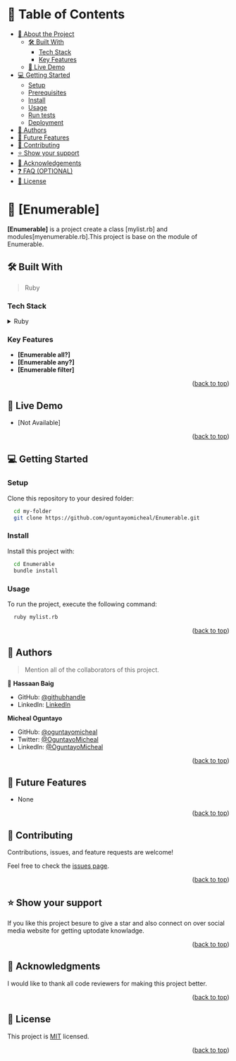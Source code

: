 <a name="readme-top"></a>


# 📗 Table of Contents

- [📖 About the Project](#about-project)
  - [🛠 Built With](#built-with)
    - [Tech Stack](#tech-stack)
    - [Key Features](#key-features)
  - [🚀 Live Demo](#live-demo)
- [💻 Getting Started](#getting-started)
  - [Setup](#setup)
  - [Prerequisites](#prerequisites)
  - [Install](#install)
  - [Usage](#usage)
  - [Run tests](#run-tests)
  - [Deployment](#triangular_flag_on_post-deployment)
- [👥 Authors](#authors)
- [🔭 Future Features](#future-features)
- [🤝 Contributing](#contributing)
- [⭐️ Show your support](#support)
- [🙏 Acknowledgements](#acknowledgements)
- [❓ FAQ (OPTIONAL)](#faq)
- [📝 License](#license)



# 📖 [Enumerable] <a name="about-project"></a>

**[Enumerable]** is a project create a class [mylist.rb] and modules[myenumerable.rb].This project is base on the module of Enumerable.

## 🛠 Built With <a name="built-with"></a>

> Ruby

### Tech Stack <a name="tech-stack"></a>
<details>

  <summary>Ruby</summary>
  <ul>
    <li><a href="https://docs.rubocop.org/">Ruby</a></li>
  </ul>
</details>


### Key Features <a name="key-features"></a>

- **[Enumerable all?]**
- **[Enumerable any?]**
- **[Enumerable filter]**

<p align="right">(<a href="#readme-top">back to top</a>)</p>



## 🚀 Live Demo <a name="live-demo"></a>

- [Not Available]

<p align="right">(<a href="#readme-top">back to top</a>)</p>



## 💻 Getting Started <a name="getting-started"></a>

### Setup

Clone this repository to your desired folder:

```sh
  cd my-folder
  git clone https://github.com/oguntayomicheal/Enumerable.git
```

### Install

Install this project with:

```sh
  cd Enumerable
  bundle install
```

### Usage

To run the project, execute the following command:

```sh
  ruby mylist.rb
```


<p align="right">(<a href="#readme-top">back to top</a>)</p>

## 👥 Authors <a name="authors"></a>

> Mention all of the collaborators of this project.

👤 **Hassaan Baig**

- GitHub: [@githubhandle](https://github.com/Hassaanjbaig-code)
- LinkedIn: [LinkedIn](https://linkedin.com/in/hassaan-jawwad-baig)

 **Micheal Oguntayo**

- GitHub: [@oguntayomicheal](https://github.com/oguntayomicheal) 
- Twitter:  [@OguntayoMicheal](https://twitter.com/Oguns_micky) 
- LinkedIn: [@OguntayoMicheal](https://www.linkedin.com/in/ogunsmicky/)

<p align="right">(<a href="#readme-top">back to top</a>)</p>

## 🔭 Future Features <a name="future-features"></a>

- None

<p align="right">(<a href="#readme-top">back to top</a>)</p>



## 🤝 Contributing <a name="contributing"></a>

Contributions, issues, and feature requests are welcome!

Feel free to check the [issues page](../../issues/).

<p align="right">(<a href="#readme-top">back to top</a>)</p>



## ⭐️ Show your support <a name="support"></a>

If you like this project besure to give a star and also connect on over social media website for getting uptodate knowladge.

<p align="right">(<a href="#readme-top">back to top</a>)</p>


## 🙏 Acknowledgments <a name="acknowledgements"></a>

I would like to thank all code reviewers for making this project better.

<p align="right">(<a href="#readme-top">back to top</a>)</p>


## 📝 License <a name="license"></a>

This project is [MIT](./LICENSE) licensed.

<p align="right">(<a href="#readme-top">back to top</a>)</p>
